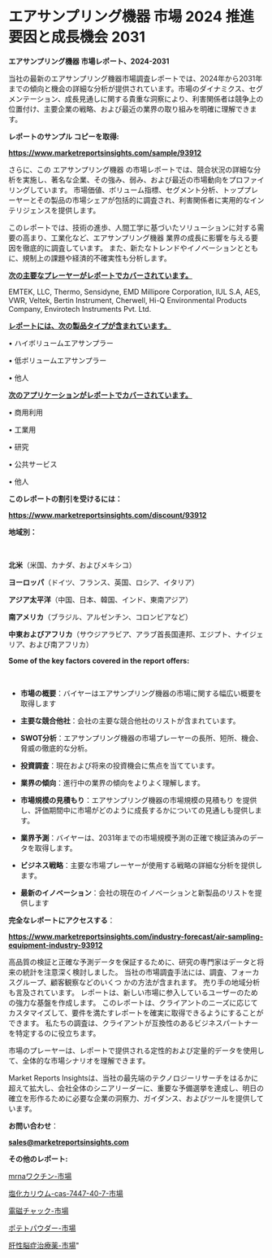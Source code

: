 # エアサンプリング機器 市場 2024 推進要因と成長機会 2031

<strong>エアサンプリング機器 市場レポート、2024-2031</strong>

当社の最新のエアサンプリング機器市場調査レポートでは、2024年から2031年までの傾向と機会の詳細な分析が提供されています。市場のダイナミクス、セグメンテーション、成長見通しに関する貴重な洞察により、利害関係者は競争上の位置付け、主要企業の戦略、および最近の業界の取り組みを明確に理解できます。



<strong>レポートのサンプル コピーを取得:</strong> <a href=https://www.marketreportsinsights.com/sample/93912>

<strong><u>https://www.marketreportsinsights.com/sample/93912</u></strong></a>

さらに、この エアサンプリング機器 の市場レポートでは、競合状況の詳細な分析を実施し、著名な企業、その強み、弱み、および最近の市場動向をプロファイリングしています。 市場価値、ボリューム指標、セグメント分析、トッププレーヤーとその製品の市場シェアが包括的に調査され、利害関係者に実用的なインテリジェンスを提供します。

このレポートでは、技術の進歩、人間工学に基づいたソリューションに対する需要の高まり、工業化など、エアサンプリング機器 業界の成長に影響を与える要因を徹底的に調査しています。 また、新たなトレンドやイノベーションとともに、規制上の課題や経済的不確実性も分析します。



<strong><u>次の主要なプレーヤーがレポートでカバーされています。</u></strong>

EMTEK, LLC, Thermo, Sensidyne, EMD Millipore Corporation, IUL S.A, AES, VWR, Veltek, Bertin Instrument, Cherwell, Hi-Q Environmental Products Company, Envirotech Instruments Pvt. Ltd.



<strong><u><b>レポートには、次の製品タイプが含まれています。</b></u></strong>

• ハイボリュームエアサンプラー

• 低ボリュームエアサンプラー

• 他人



<strong><u><b>次のアプリケーションがレポートでカバーされています。</b></u></strong>

• 商用利用

• 工業用

• 研究

• 公共サービス

• 他人



<strong><b>このレポートの割引を受けるには：</b></strong>

<a href=https://www.marketreportsinsights.com/discount/93912>

<strong><u>https://www.marketreportsinsights.com/discount/93912</u></strong></a>



<strong>地域別：</strong>

<strong> </strong>



<strong>北米</strong>（米国、カナダ、およびメキシコ）



<strong>ヨーロッパ</strong>（ドイツ、フランス、英国、ロシア、イタリア）



<strong>アジア太平洋</strong>（中国、日本、韓国、インド、東南アジア）



<strong>南アメリカ</strong>（ブラジル、アルゼンチン、コロンビアなど）



<strong>中東およびアフリカ</strong>（サウジアラビア、アラブ首長国連邦、エジプト、ナイジェリア、および南アフリカ）



<strong>Some of the key factors covered in the report offers:</strong>

<strong> </strong>
<ul>
  <li>

<strong>市場の概要</strong>：バイヤーはエアサンプリング機器の市場に関する幅広い概要を取得します</li>
  <li>

<strong>主要な競合他社</strong>：会社の主要な競合他社のリストが含まれています。</li>
  <li>

<strong>SWOT分析</strong>：エアサンプリング機器の市場プレーヤーの長所、短所、機会、脅威の徹底的な分析。</li>
  <li>

<strong>投資調査</strong>：現在および将来の投資機会に焦点を当てています。</li>
  <li>

<strong>業界の傾向</strong>：進行中の業界の傾向をよりよく理解します。</li>
  <li>

<strong>市場規模の見積もり</strong>：エアサンプリング機器の市場規模の見積もり を提供し、評価期間中に市場がどのように成長するかについての見通しも提供します。</li>
  <li>

<strong>業界予測</strong>：バイヤーは、2031年までの市場規模予測の正確で検証済みのデータを取得します。</li>
  <li>

<strong>ビジネス戦略</strong>：主要な市場プレーヤーが使用する戦略の詳細な分析を提供します。</li>
  <li>

<strong>最新のイノベーション</strong>：会社の現在のイノベーションと新製品のリストを提供します</li>
</ul>


<strong>完全なレポートにアクセスする</strong>：

<a href=https://www.marketreportsinsights.com/industry-forecast/air-sampling-equipment-industry-93912>

<strong><u>https://www.marketreportsinsights.com/industry-forecast/air-sampling-equipment-industry-93912</u></strong></a>

高品質の検証と正確な予測データを保証するために、研究の専門家はデータと将来の統計を注意深く検討しました。 当社の市場調査手法には、調査、フォーカスグループ、顧客観察などのいくつ かの方法が含まれます。 売り手の地域分析も言及されています。 レポートは、新しい市場に参入しているユーザーのための強力な基盤を作成します。 このレポートは、クライアントのニーズに応じてカスタマイズして、要件を満たすレポートを確実に取得できるようにすることができます。 私たちの調査は、クライアントが互換性のあるビジネスパートナーを特定するのに役立ちます。

市場のプレーヤーは、レポートで提供される定性的および定量的データを使用して、全体的な市場シナリオを理解できます。

Market Reports Insightsは、当社の最先端のテクノロジーリサーチをはるかに超えて拡大し、会社全体のシニアリーダーに、重要な予備選挙を達成し、明日の確立を形作るために必要な企業の洞察力、ガイダンス、およびツールを提供しています。



<strong><b>お問い合わせ</b></strong>：

<a href=mailto:sales@marketreportsinsights.com>

<strong><u>sales@marketreportsinsights.com</u></strong></a>



<strong>その他のレポート:</strong>

<a href=https://www.linkedin.com/pulse/mrnaワクチン-市場-2023-swot-分析と成長率-2030-pr-news-hub-lzgvf/>mrnaワクチン-市場</a>

<a href=https://www.linkedin.com/pulse/塩化カリウム-cas-7447-40-7-市場-2030-年までの需要に焦点を当てた-fdndf/>塩化カリウム-cas-7447-40-7-市場</a>

<a href=https://www.linkedin.com/pulse/電磁チャック-市場-2023-総利益と主要ベンダー-2030-consumer-connection-collective-360-fdnmf/>電磁チャック-市場</a>

<a href=https://www.linkedin.com/pulse/ポテトパウダー-市場-2023-総合分析と事業成長戦略-2030-pr-news-hub-c0jtf/>ポテトパウダー-市場</a>

<a href=https://www.linkedin.com/pulse/肝性脳症治療薬-市場-2023-新興市場-将来の動向と市場需要-2030-oixlf/>肝性脳症治療薬-市場</a>"
